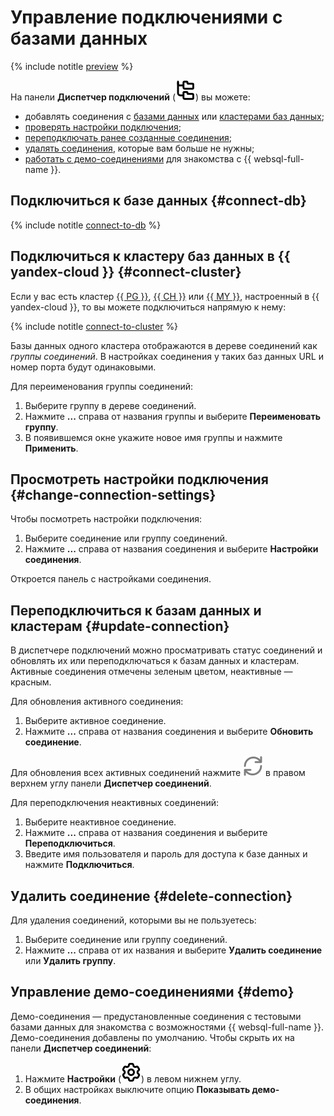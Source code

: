 # Управление подключениями с базами данных

{% include notitle [preview](../../_includes/note-preview-by-request.md) %}

На панели **Диспетчер подключений** (![image](../../_assets/websql/connections.svg)) вы можете:

* добавлять соединения с [базами данных](#connect-db) или [кластерами баз данных](#connect-cluster);
* [проверять настройки подключения](#change-connection-settings);
* [переподключать ранее созданные соединения](#update-connection);
* [удалять соединения](#delete-connection), которые вам больше не нужны;
* [работать с демо-соединениями](#demo) для знакомства с {{ websql-full-name }}. 

## Подключиться к базе данных {#connect-db}

{% include notitle [connect-to-db](../../_includes/websql/connect-to-db.md) %}

## Подключиться к кластеру баз данных в {{ yandex-cloud }} {#connect-cluster}

Если у вас есть кластер [{{ PG }}](../../managed-postgresql/operations/cluster-list.md), [{{ CH }}](../../managed-clickhouse/operations/cluster-list.md) или [{{ MY }}](../../managed-mysql/operations/cluster-list.md), настроенный в {{ yandex-cloud }}, то вы можете подключиться напрямую к нему:

{% include notitle [connect-to-cluster](../../_includes/websql/connect-to-cluster.md) %}

Базы данных одного кластера отображаются в дереве соединений как _группы соединений_. В настройках соединения у таких баз данных URL и номер порта будут одинаковыми. 

Для переименования группы соединений:

1. Выберите группу в дереве соединений.
1. Нажмите **...** справа от названия группы и выберите **Переименовать группу**.
1. В появившемся окне укажите новое имя группы и нажмите **Применить**. 

## Просмотреть настройки подключения {#change-connection-settings}

Чтобы посмотреть настройки подключения:

1. Выберите соединение или группу соединений.
1. Нажмите **...** справа от названия соединения и выберите **Настройки соединения**.

Откроется панель с настройками соединения.

## Переподключиться к базам данных и кластерам {#update-connection}

В диспетчере подключений можно просматривать статус соединений и обновлять их или переподключаться к базам данных и кластерам. Активные соединения отмечены зеленым цветом, неактивные — красным. 

Для обновления активного соединения:

1. Выберите активное соединение. 
1. Нажмите **...** справа от названия соединения и выберите **Обновить соединение**.

Для обновления всех активных соединений нажмите ![image](../../_assets/websql/refresh.svg) в правом верхнем углу панели **Диспетчер соединений**.

Для переподключения неактивных соединений:

1. Выберите неактивное соединение.
1. Нажмите **...** справа от названия соединения и выберите **Переподключиться**.
1. Введите имя пользователя и пароль для доступа к базе данных и нажмите **Подключиться**.

## Удалить соединение {#delete-connection}

Для удаления соединений, которыми вы не пользуетесь:

1. Выберите соединение или группу соединений.
1. Нажмите **...** справа от их названия и выберите **Удалить соединение** или **Удалить группу**.

## Управление демо-соединениями {#demo}

Демо-соединения — предустановленные соединения с тестовыми базами данных для знакомства с возможностями {{ websql-full-name }}. Демо-соединения добавлены по умолчанию. Чтобы скрыть их на панели **Диспетчер соединений**:

1. Нажмите **Настройки** (![image](../../_assets/console-icons/gear.svg)) в левом нижнем углу.
1. В общих настройках выключите опцию **Показывать демо-соединения**.
